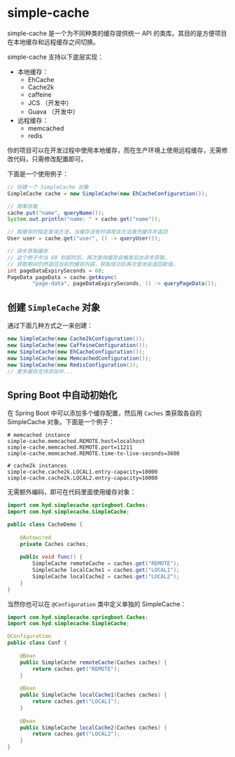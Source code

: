 # simple-cache

simple-cache 是一个为不同种类的缓存提供统一 API 的类库。其目的是方便项目在本地缓存和远程缓存之间切换。

simple-cache 支持以下底层实现：

- 本地缓存：
  - EhCache
  - Cache2k
  - caffeine
  - JCS （开发中）
  - Guava （开发中）
- 远程缓存：
  - memcached
  - redis

你的项目可以在开发过程中使用本地缓存，而在生产环境上使用远程缓存，无需修改代码，只需修改配置即可。

下面是一个使用例子：

```java
// 创建一个 SimpleCache 对象
SimpleCache cache = new SimpleCache(new EhCacheConfiguration());

// 简单存取
cache.put("name", queryName());
System.out.println("name: " + cache.get("name"));

// 取缓存时指定查询方法，当缓存没有时调用该方法填充缓存并返回
User user = cache.get("user", () -> queryUser());

// 异步获取缓存
// 这个例子中当 60 秒超时后，再次查询缓存会触发后台异步获取，
// 获取期间仍然返回当前的缓存内容，获取成功后再次查询会返回新值。
int pageDataExpirySeconds = 60;
PageData pageData = cache.getAsync(
        "page-data", pageDataExpirySeconds, () -> queryPageData());
```

## 创建 `SimpleCache` 对象

通过下面几种方式之一来创建：

```java
new SimpleCache(new Cache2kConfiguration());
new SimpleCache(new CaffeineConfiguration());
new SimpleCache(new EhCacheConfiguration());
new SimpleCache(new MemcachedConfiguration());
new SimpleCache(new RedisConfiguration());
// 更多缓存支持添加中...
```

## Spring Boot 中自动初始化

在 Spring Boot 中可以添加多个缓存配置，然后用 `Caches` 类获取各自的 SimpleCache 对象。下面是一个例子：

```properties
# memcached instance
simple-cache.memcached.REMOTE.host=localhost
simple-cache.memcached.REMOTE.port=11211
simple-cache.memcached.REMOTE.time-to-live-seconds=3600

# cache2k instances
simple-cache.cache2k.LOCAL1.entry-capacity=10000
simple-cache.cache2k.LOCAL2.entry-capacity=10000
```

无需额外编码，即可在代码里面使用缓存对象：

```java
import com.hyd.simplecache.springboot.Caches;
import com.hyd.simplecache.SimpleCache;

public class CacheDemo {
    
    @Autowired
    private Caches caches;
    
    public void func() {
        SimpleCache remoteCache = caches.get("REMOTE");
        SimpleCache localCache1 = caches.get("LOCAL1");
        SimpleCache localCache2 = caches.get("LOCAL2");
    }
}
```

当然你也可以在 `@Configuration` 类中定义单独的 SimpleCache：

```java
import com.hyd.simplecache.springboot.Caches;
import com.hyd.simplecache.SimpleCache;

@Configuration
public class Conf {
    
    @Bean
    public SimpleCache remoteCache(Caches caches) {
        return caches.get("REMOTE");
    }
    
    @Bean
    public SimpleCache localCache1(Caches caches) {
        return caches.get("LOCAL1");
    }
    
    @Bean
    public SimpleCache localCache2(Caches caches) {
        return caches.get("LOCAL2");
    }
}
```

